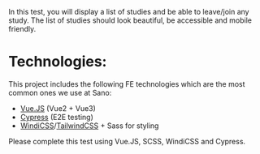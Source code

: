 In this test, you will display a list of studies and be able to leave/join any study. The list of studies should look beautiful, be accessible and mobile friendly.

# Technologies:
This project includes the following FE technologies which are the most common ones we use at Sano:
- <a href="https://vuejs.org/guide/introduction.html" target="_blank">Vue.JS</a> (Vue2 + Vue3)
- <a href="https://www.cypress.io/" target="_blank">Cypress</a> (E2E testing)
- <a href="https://windicss.org/" target="_blank">WindiCSS</a>/<a href="https://tailwindcss.com/" target="_blank">TailwindCSS</a> + Sass for styling

Please complete this test using Vue.JS, SCSS, WindiCSS and Cypress.
